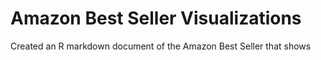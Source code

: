 # Amazon Best Seller Visualizations
Created an R markdown document of the Amazon Best Seller that shows
